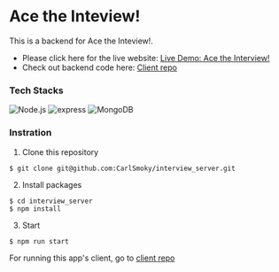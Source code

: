 # Ace the Inteview!

This is a backend for Ace the Inteview!.

- Please click here for the live website: [Live Demo: Ace the Interview!](https://acetheinterview.netlify.app/)
- Check out backend code here: [Client repo](https://github.com/CarlSmoky/interview-client)

### Tech Stacks
<div>
  <img src="https://img.shields.io/badge/Node.js-339933?style=for-the-badge&logo=nodedotjs&logoColor=white" alt="Node.js">
  <img src="https://img.shields.io/badge/Express.js-000000?style=for-the-badge&logo=express&logoColor=white" alt="express">
  <img src="https://img.shields.io/badge/MongoDB-4EA94B?style=for-the-badge&logo=mongodb&logoColor=white" alt="MongoDB">
</div>

### Instration
1. Clone this repository
```console
$ git clone git@github.com:CarlSmoky/interview_server.git
```

2. Install packages
```console
$ cd interview_server
$ npm install
```

3. Start
```console
$ npm run start
```


For running this app's client, go to [client repo](https://github.com/CarlSmoky/interview-client)
